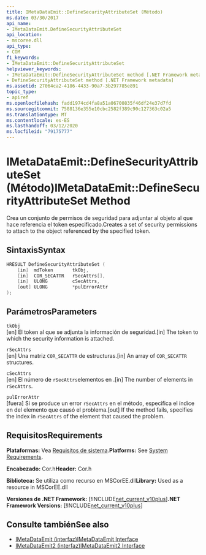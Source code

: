```yaml
---
title: IMetaDataEmit::DefineSecurityAttributeSet (Método)
ms.date: 03/30/2017
api_name:
- IMetaDataEmit.DefineSecurityAttributeSet
api_location:
- mscoree.dll
api_type:
- COM
f1_keywords:
- IMetaDataEmit::DefineSecurityAttributeSet
helpviewer_keywords:
- IMetaDataEmit::DefineSecurityAttributeSet method [.NET Framework metadata]
- DefineSecurityAttributeSet method [.NET Framework metadata]
ms.assetid: 27064ca2-4186-4433-90a7-3b297785e891
topic_type:
- apiref
ms.openlocfilehash: fadd1974cd4fa8a51a06700835f46df24e37d7fd
ms.sourcegitcommit: 7588136e355e10cbc2582f389c90c127363c02a5
ms.translationtype: MT
ms.contentlocale: es-ES
ms.lasthandoff: 03/12/2020
ms.locfileid: "79175777"
---
```

# <a name="imetadataemitdefinesecurityattributeset-method"></a><span data-ttu-id="26745-102">IMetaDataEmit::DefineSecurityAttributeSet (Método)</span><span class="sxs-lookup"><span data-stu-id="26745-102">IMetaDataEmit::DefineSecurityAttributeSet Method</span></span>
<span data-ttu-id="26745-103">Crea un conjunto de permisos de seguridad para adjuntar al objeto al que hace referencia el token especificado.</span><span class="sxs-lookup"><span data-stu-id="26745-103">Creates a set of security permissions to attach to the object referenced by the specified token.</span></span>  
  
## <a name="syntax"></a><span data-ttu-id="26745-104">Sintaxis</span><span class="sxs-lookup"><span data-stu-id="26745-104">Syntax</span></span>  
  
```cpp  
HRESULT DefineSecurityAttributeSet (
    [in]  mdToken       tkObj,
    [in]  COR_SECATTR   rSecAttrs[],
    [in]  ULONG         cSecAttrs,
    [out] ULONG         *pulErrorAttr
);  
```  
  
## <a name="parameters"></a><span data-ttu-id="26745-105">Parámetros</span><span class="sxs-lookup"><span data-stu-id="26745-105">Parameters</span></span>  
 `tkObj`  
 <span data-ttu-id="26745-106">[en] El token al que se adjunta la información de seguridad.</span><span class="sxs-lookup"><span data-stu-id="26745-106">[in] The token to which the security information is attached.</span></span>  
  
 `rSecAttrs`  
 <span data-ttu-id="26745-107">[en] Una matriz `COR_SECATTR` de estructuras.</span><span class="sxs-lookup"><span data-stu-id="26745-107">[in] An array of `COR_SECATTR` structures.</span></span>  
  
 `cSecAttrs`  
 <span data-ttu-id="26745-108">[en] El número de `rSecAttrs`elementos en .</span><span class="sxs-lookup"><span data-stu-id="26745-108">[in] The number of elements in `rSecAttrs`.</span></span>  
  
 `pulErrorAttr`  
 <span data-ttu-id="26745-109">[fuera] Si se produce un error `rSecAttrs` en el método, especifica el índice en del elemento que causó el problema.</span><span class="sxs-lookup"><span data-stu-id="26745-109">[out] If the method fails, specifies the index in `rSecAttrs` of the element that caused the problem.</span></span>  
  
## <a name="requirements"></a><span data-ttu-id="26745-110">Requisitos</span><span class="sxs-lookup"><span data-stu-id="26745-110">Requirements</span></span>  
 <span data-ttu-id="26745-111">**Plataformas:** Vea [Requisitos de sistema](../../../../docs/framework/get-started/system-requirements.md).</span><span class="sxs-lookup"><span data-stu-id="26745-111">**Platforms:** See [System Requirements](../../../../docs/framework/get-started/system-requirements.md).</span></span>  
  
 <span data-ttu-id="26745-112">**Encabezado:** Cor.h</span><span class="sxs-lookup"><span data-stu-id="26745-112">**Header:** Cor.h</span></span>  
  
 <span data-ttu-id="26745-113">**Biblioteca:** Se utiliza como recurso en MSCorEE.dll</span><span class="sxs-lookup"><span data-stu-id="26745-113">**Library:** Used as a resource in MSCorEE.dll</span></span>  
  
 <span data-ttu-id="26745-114">**Versiones de .NET Framework:** [!INCLUDE[net_current_v10plus](../../../../includes/net-current-v10plus-md.md)]</span><span class="sxs-lookup"><span data-stu-id="26745-114">**.NET Framework Versions:** [!INCLUDE[net_current_v10plus](../../../../includes/net-current-v10plus-md.md)]</span></span>  
  
## <a name="see-also"></a><span data-ttu-id="26745-115">Consulte también</span><span class="sxs-lookup"><span data-stu-id="26745-115">See also</span></span>

- [<span data-ttu-id="26745-116">IMetaDataEmit (interfaz)</span><span class="sxs-lookup"><span data-stu-id="26745-116">IMetaDataEmit Interface</span></span>](../../../../docs/framework/unmanaged-api/metadata/imetadataemit-interface.md)
- [<span data-ttu-id="26745-117">IMetaDataEmit2 (interfaz)</span><span class="sxs-lookup"><span data-stu-id="26745-117">IMetaDataEmit2 Interface</span></span>](../../../../docs/framework/unmanaged-api/metadata/imetadataemit2-interface.md)
